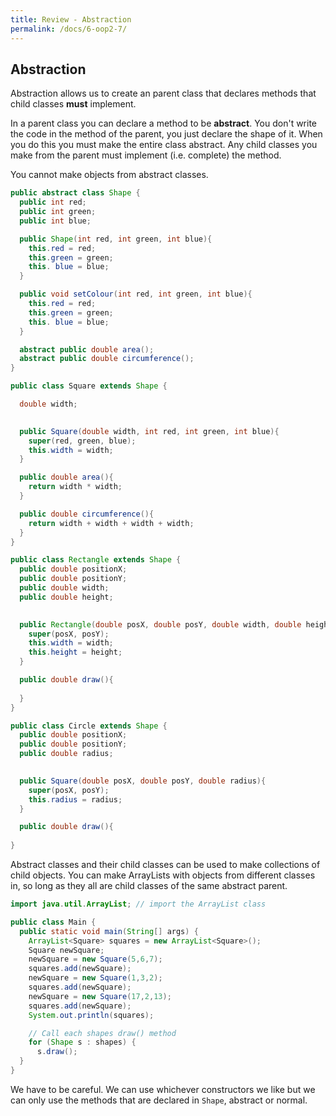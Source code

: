 ```yaml
---
title: Review - Abstraction
permalink: /docs/6-oop2-7/
---
```


## Abstraction

Abstraction allows us to create an parent class that declares methods that child classes **must** implement.  

In a parent class you can declare a method to be **abstract**. You don't write the code in the method of the parent, you just declare the shape of it. When you do this you must make the entire class abstract. Any child classes you make from the parent must implement (i.e. complete) the method.  

You cannot make objects from abstract classes.  

```java
public abstract class Shape {
  public int red;
  public int green;
  public int blue;

  public Shape(int red, int green, int blue){
    this.red = red;
    this.green = green; 
    this. blue = blue;
  }

  public void setColour(int red, int green, int blue){
    this.red = red;
    this.green = green; 
    this. blue = blue;
  }

  abstract public double area();
  abstract public double circumference();
}

public class Square extends Shape {

  double width;
  

  public Square(double width, int red, int green, int blue){
    super(red, green, blue);
    this.width = width;
  }

  public double area(){
    return width * width;
  }

  public double circumference(){
    return width + width + width + width;
  }
}

public class Rectangle extends Shape {
  public double positionX;
  public double positionY;
  public double width;
  public double height;
  

  public Rectangle(double posX, double posY, double width, double height){
    super(posX, posY);
    this.width = width;
    this.height = height;
  }

  public double draw(){
    
  }
}

public class Circle extends Shape {
  public double positionX;
  public double positionY;
  public double radius;
  

  public Square(double posX, double posY, double radius){
    super(posX, posY);
    this.radius = radius;
  }

  public double draw(){
    
}
```

Abstract classes and their child classes can be used to make collections of child objects. You can make ArrayLists with objects from different classes in, so long as they all are child classes of the same abstract parent.  

```java
import java.util.ArrayList; // import the ArrayList class

public class Main {
  public static void main(String[] args) {
    ArrayList<Square> squares = new ArrayList<Square>();
    Square newSquare;
    newSquare = new Square(5,6,7);
    squares.add(newSquare);
    newSquare = new Square(1,3,2);
    squares.add(newSquare);
    newSquare = new Square(17,2,13);
    squares.add(newSquare);
    System.out.println(squares);

    // Call each shapes draw() method
    for (Shape s : shapes) {
      s.draw(); 
  }
}
```

We have to be careful. We can use whichever constructors we like but we can only use the methods that are declared in `Shape`, abstract or normal.  
